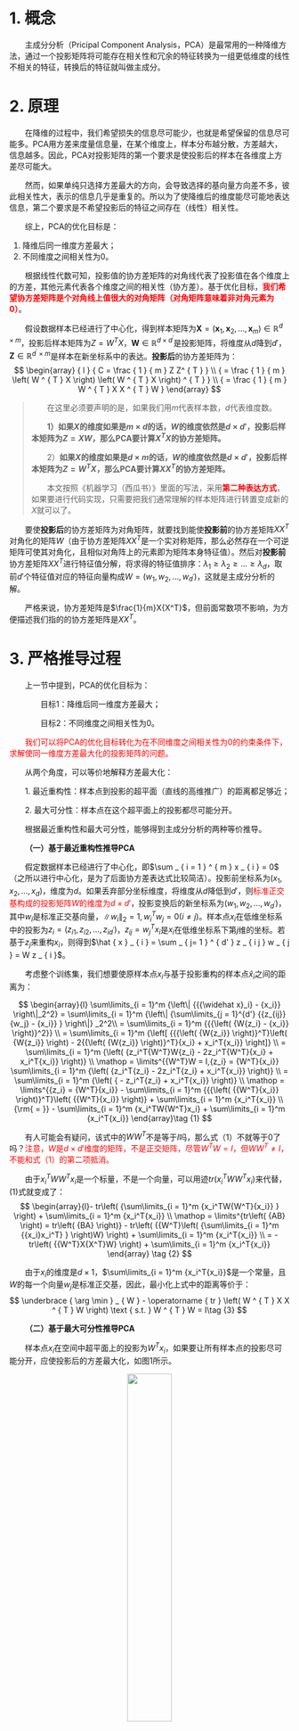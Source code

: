 ﻿# 1. 概念
&emsp;&emsp;主成分分析（Pricipal Component Analysis，PCA）是最常用的一种降维方法，通过一个投影矩阵将可能存在相关性和冗余的特征转换为一组更低维度的线性不相关的特征，转换后的特征就叫做主成分。

# 2.  原理 
&emsp;&emsp;在降维的过程中，我们希望损失的信息尽可能少，也就是希望保留的信息尽可能多。PCA用方差来度量信息量，在某个维度上，样本分布越分散，方差越大，信息越多。因此，PCA对投影矩阵的第一个要求是使投影后的样本在各维度上方差尽可能大。

&emsp;&emsp;然而，如果单纯只选择方差最大的方向，会导致选择的基向量方向差不多，彼此相关性大，表示的信息几乎是重复的。所以为了使降维后的维度能尽可能地表达信息，第二个要求是不希望投影后的特征之间存在（线性）相关性。

&emsp;&emsp;综上，PCA的优化目标是：
 1. 降维后同一维度方差最大；
 2. 不同维度之间相关性为0。

&emsp;&emsp;根据线性代数可知，投影值的协方差矩阵的对角线代表了投影值在各个维度上的方差，其他元素代表各个维度之间的相关性（协方差）。基于优化目标，<font color="red" >**我们希望协方差矩阵是个对角线上值很大的对角矩阵（对角矩阵意味着非对角元素为0）**</font>。

&emsp;&emsp;假设数据样本已经进行了中心化，得到样本矩阵为$\mathbf {X}= \left( \boldsymbol { x } _ { 1 } , \boldsymbol { x } _ { 2 } , \ldots , \boldsymbol { x } _ { m } \right) \in \mathbb { R } ^ { d \times m }$，投影后样本矩阵为$Z = W ^ { T } X$，$\mathbf {W} \in \mathbb { R } ^ { d \times d ^ { \prime } }$是投影矩阵，将维度从$d$降到$d'$，$\mathbf { Z } \in \mathbb { R } ^ { d ^ { \prime } \times m }$是样本在新坐标系中的表达。**投影后**的协方差矩阵为：
$$
\begin{array} { l } { C = \frac { 1 } { m } Z Z^ { T } } \\ { = \frac { 1 } { m } \left( W ^ { T } X \right) \left( W ^ { T } X \right) ^ { T } } \\ { = \frac { 1 } { m } W ^ { T } X X ^ { T } W } \end{array}
$$

> &emsp;&emsp;在这里必须要声明的是，如果我们用$m$代表样本数，$d$代表维度数。
> 
> &emsp;&emsp;**1）如果$X$的维度如果是$m \times d$的话，$W$的维度依然是$d \times
> d'$，投影后样本矩阵为$Z = XW$，那么PCA要计算$X^TX$的协方差矩阵。**
> 
> &emsp;&emsp;2）**如果$X$的维度如果是$d \times m$的话，$W$的维度依然是$d \times
> d'$，投影后样本矩阵为$Z = W ^ { T } X$，那么PCA要计算$XX^T$的协方差矩阵。**
> 
> &emsp;&emsp;本文按照《机器学习（西瓜书）》里面的写法，采用<font
> color="red">**第二种表达方式**</font>，如果要进行代码实现，只需要把我们通常理解的样本矩阵进行转置变成新的$X$就可以了。

&emsp;&emsp;要使**投影后**的协方差矩阵为对角矩阵，就要找到能使**投影前**的协方差矩阵$XX ^ { T }$对角化的矩阵$W$（由于协方差矩阵$XX ^ { T }$是一个实对称矩阵，那么必然存在一个可逆矩阵可使其对角化，且相似对角阵上的元素即为矩阵本身特征值）。然后对**投影前**协方差矩阵$XX ^ { T }$进行特征值分解，将求得的特征值排序：$\lambda _ { 1 } \geq \lambda _ { 2 } \geq \ldots \geq \lambda _ { d }$，取前$d'$个特征值对应的特征向量构成$W  = \left( w _ { 1 } , w _ { 2 } , \dots , w _ { d ^ { \prime } } \right)$，这就是主成分分析的解。

&emsp;&emsp;严格来说，协方差矩阵是$\frac{1}{m}X{X^T}$，但前面常数项不影响，为方便描述我们指的的协方差矩阵是$X{X^T}$。

# 3. 严格推导过程
&emsp;&emsp;上一节中提到，PCA的优化目标为：

&emsp;&emsp;&emsp;&emsp;目标1：降维后同一维度方差最大；

&emsp;&emsp;&emsp;&emsp;目标2：不同维度之间相关性为0。
 
&emsp;&emsp;<font color="red">我们可以将PCA的优化目标转化为在不同维度之间相关性为0的约束条件下，求解使同一维度方差最大化的投影矩阵的问题。</font>

&emsp;&emsp;从两个角度，可以等价地解释方差最大化：

&emsp;&emsp;1. 最近重构性：样本点到投影的超平面（直线的高维推广）的距离都足够近；

&emsp;&emsp;2. 最大可分性：样本点在这个超平面上的投影都尽可能分开。

&emsp;&emsp;根据最近重构性和最大可分性，能够得到主成分分析的两种等价推导。

&emsp;&emsp;**（一）基于最近重构性推导PCA**

&emsp;&emsp;假定数据样本已经进行了中心化，即$\sum _ { i = 1 } ^ { m } x _ { i } = 0$（之所以进行中心化，是为了后面协方差表达式比较简洁）。投影前坐标系为$\left( x _ { 1 } , x _ { 2 } , \dots , x _ { d } \right)$，维度为$d$。如果丢弃部分坐标维度，将维度从$d$降低到$d'$，则<font color="red">标准正交基构成的投影矩阵$W$的维度为$d \times d'$</font>，投影变换后的新坐标系为$\left( w _ { 1 } , w _ { 2 } , \dots , w _ { d^ { \prime } } \right)$，其中$w_i$是标准正交基向量，$\left\| w _ { i } \right\| _ { 2 } = 1, w _ { i } ^ { T } w _ { j } = 0 ( i \neq j )$。样本点$x_i$在低维坐标系中的投影为$z _ { i } = \left( z _ { i 1 } , z _ { i 2 } , \dots , z _ { i d ^ { \prime } } \right)$，$z _ { i j } = w _ { j } ^ { T } x _ { i }$是$x_i$在低维坐标系下第$j$维的坐标。若基于$z_j$来重构$x_i$，则得到$\hat { x } _ { i } = \sum _ { j= 1 } ^ { d' } z _ { i j } w _ { j } = W z _ { i }$。

&emsp;&emsp;考虑整个训练集，我们想要使原样本点$x_i$与基于投影重构的样本点$\hat { x } _ { i }$之间的距离为：

$$
\begin{array}{l}
\sum\limits_{i = 1}^m {\left\| {{{\widehat x}_i} - {x_i}} \right\|_2^2}  = \sum\limits_{i = 1}^m {\left\| {\sum\limits_{j = 1}^{d'} {{z_{ij}}{w_j} - {x_i}} } \right\|} _2^2\\
 = \sum\limits_{i = 1}^m {{{\left( {W{z_i} - {x_i}} \right)}^2}} \\
 = \sum\limits_{i = 1}^m {\left[ {{{\left( {W{z_i}} \right)}^T}\left( {W{z_i}} \right) - 2{{\left( {W{z_i}} \right)}^T}{x_i} + x_i^T{x_i}} \right]} \\
 = \sum\limits_{i = 1}^m {\left( {z_i^T{W^T}W{z_i} - 2z_i^T{W^T}{x_i} + x_i^T{x_i}} \right)} \\
\mathop  = \limits^{{W^T}W = I,{z_i} = {W^T}{x_i}} \sum\limits_{i = 1}^m {\left( {z_i^T{z_i} - 2z_i^T{z_i} + x_i^T{x_i}} \right)} \\
 = \sum\limits_{i = 1}^m {\left( { - z_i^T{z_i} + x_i^T{x_i}} \right)} \\
\mathop  = \limits^{{z_i} = {W^T}{x_i}}  - \sum\limits_{i = 1}^m {{{\left( {{W^T}{x_i}} \right)}^T}\left( {{W^T}{x_i}} \right)}  + \sum\limits_{i = 1}^m {x_i^T{x_i}} \\
{\rm{ = }} - \sum\limits_{i = 1}^m {x_i^TW{W^T}x_i}  + \sum\limits_{i = 1}^m {x_i^T{x_i}} 
\end{array}\tag {1}
$$

&emsp;&emsp;有人可能会有疑问，该式中的$WW^T$不是等于$I$吗，那么式（1）不就等于0了吗？<font color="red">注意，$W$是$d \times d'$维度的矩阵，不是正交矩阵，尽管${W^T}W = I$，但$W{W^T} \ne I$，不能和式（1）的第二项抵消。</font>


&emsp;&emsp;由于${x_i^TW{W^T}x_i}$是一个标量，不是一个向量，可以用迹$tr\left( {x_i^TW{W^T}{x_i}} \right)$来代替，(1)式就变成了：
$$
\begin{array}{l}- tr\left( {\sum\limits_{i = 1}^m {x_i^TW{W^T}{x_i}} } \right) + \sum\limits_{i = 1}^m {x_i^T{x_i}} \\
\mathop  = \limits^{tr\left( {AB} \right) = tr\left( {BA} \right)}  - tr\left( {{W^T}\left( {\sum\limits_{i = 1}^m {{x_i}x_i^T} } \right)W} \right) + \sum\limits_{i = 1}^m {x_i^T{x_i}} \\
 =  - tr\left( {{W^T}X{X^T}W} \right) + \sum\limits_{i = 1}^m {x_i^T{x_i}} 
\end{array}
\tag {2}
$$

&emsp;&emsp;由于$x_i$的维度是$d \times 1$，$\sum\limits_{i = 1}^m {x_i^T{x_i}}$是一个常量，且$W$的每一个向量$w_j$是标准正交基，因此，最小化上式中的距离等价于：
$$
\underbrace { \arg \min } _ { W } - \operatorname { tr } \left( W ^ { T } X X ^ { T } W \right) \text { s.t. } W ^ { T } W = I\tag {3}
$$

&emsp;&emsp;**（二）基于最大可分性推导PCA**

&emsp;&emsp;样本点$x_i$在空间中超平面上的投影为$W^Tx_i$，如果要让所有样本点的投影尽可能分开，应使投影后的方差最大化，如图1所示。

<div align="center">
<img src="https://img-blog.csdnimg.cn/20181220131054868.png" width="40%"  alt=""/>
</div>
<div align="center">
图1：使所有样本的投影尽可能分开，则需最大化投影点的方差
</div>

&emsp;&emsp;由于投影值的协方差矩阵的对角线代表了投影值在各个维度上的方差，则所有维度上的方差和可写成协方差矩阵的迹：（这个过程与第2节中描述的一致）
$$
\begin{array}{l}
\sum\limits_{i = 1}^m {\left( {{W^T}{x_i}} \right){{\left( {{W^T}{x_i}} \right)}^T}}  = \sum\limits_{i = 1}^m {{W^T}{x_i}x_i^TW} \\
 = tr\left( {{W^T}X{X^T}W} \right)
\end{array}\tag {4}
$$

&emsp;&emsp;因此，最大化方差等价于：
$$
\underbrace { \arg \max } _ { W } \operatorname { tr } \left( W ^ { T } X X ^ { T } W \right) \text { s.t. } W ^ { T } W = I\tag {5}
$$

&emsp;&emsp;(5)式与(3)式等价。

# 4. PCA求解
&emsp;&emsp;对(3)式和(5)式中的优化目标，利用拉格朗日乘子法可得：
$$
J(W) =  -tr \left( {{W^T}X{X^T}W} \right) + \lambda \left( {{W^T}W - I} \right)\tag {6}
$$
&emsp;&emsp;对$X$求导，由于$\frac{{\partial tr\left( {A^TB} \right)}}{{\partial A}} = B$，可得：
$$
\frac{{\partial J(W)}}{{\partial W}} = -X{X^T}W + \lambda W\tag {7}
$$
令导数为0，得：
$$X{X^T}W =   \lambda W\tag {8}$$

&emsp;&emsp;根据线性代数中的特征值分解$Ax =   \lambda x$可知上式是一个类似的问题。于是，只需要对协方差矩阵$X{X^T}$进行特征值分解，将求得的特征值排序：$\lambda _ { 1 } \geq \lambda _ { 2 } \geq \ldots \geq \lambda _ { d }$，取前$d'$个特征值对应的特征向量构成$W = \left( w _ { 1 } , w _ { 2 } , \dots , w _ { d ^ { \prime } } \right)$，这就是主成分分析的解。（为什么）

&emsp;&emsp; 降维后低维空间的维数$d'$通常是事先指定的，还可以设置一个重构阈值，例如$t=95%$，然后选取使下式成立的最小$d'$值：
$$
\frac { \sum _ { i = 1 } ^ { d ^ { \prime } } \lambda _ { i } } { \sum _ { i = 1 } ^ { d } \lambda _ { i } } \geq t\tag {9}
$$

# 5. PCA算法描述
&emsp;&emsp; 输入：训练数据集$D= \left\{ x _ { 1 } , x _ { 2 } , \cdots , x _ { m } \right\}$，低维空间维数$d'$。

&emsp;&emsp; 过程：
&emsp;&emsp; &emsp;&emsp; （1）对所有样本进行中心化：
$$
x_i = x_i - \frac { 1 } { m } \sum _ { j = 1 } ^ { m } x _j 
$$

&emsp;&emsp; &emsp;&emsp; （2）计算样本的协方差矩阵$X{X^T}$；

&emsp;&emsp; &emsp;&emsp; （3）对协方差矩阵$X{X^T}$做特征值分解，求出其特征值及其对应的特征向量；

&emsp;&emsp; &emsp;&emsp; （4）取最大的$d'$个特征值对应的特征向量$\left( w _ { 1 } , w _ { 2 } , \dots , w _ { d ^ { \prime } } \right)$；

&emsp;&emsp; &emsp;&emsp; （5）对样本集$D$中的每一个样本$x_i$，转化为新样本$z_i=W^Tx_i$，得到输出样本集$D'= \left\{ z _ { 1 } , z _ { 2 } , \cdots , z_ { m } \right\}$。

&emsp;&emsp; 输出：投影矩阵$W  = \left( w _ { 1 } , w _ { 2 } , \dots , w _ { d ^ { \prime } } \right)$和降维后的样本集$D'= \left\{ z _ { 1 } , z _ { 2 } , \cdots , z_ { m } \right\}$。

# 6. PCA优缺点
&emsp;&emsp;PCA算法的主要优点：
 1. 舍弃一部分信息量少的特征， 使样本的采样密度增大；
 2. 最小的特征值所对应的特征向量往往与噪声有关，舍弃它们可以起到去噪的作用（在信号处理中任务信号具有较大方差，噪声拥有较小方差）；
 3. 计算方法简单，主要运算是特征值分解，易于实现。

&emsp;&emsp;主要缺点：
 1. 主成分各个特征维度的含义具有一定的模糊性，不如原始样本特征的解释性强；
 2. 方差小的非主成分也可能含有对样本差异的重要信息，因降维丢弃可能对后续数据处理有影响。

> 参考文献：
> 1. 《机器学习》第十章降维与度量学习——周志华
> 2. [主成分分析（PCA）原理总结](https://www.cnblogs.com/pinard/p/6239403.html#!comments)
> 3. [协方差矩阵与PCA深入原理剖析](https://blog.csdn.net/u010309553/article/details/52497122)
> 4. [PCA算法原理：为什么用协方差矩阵](https://blog.csdn.net/a10767891/article/details/80288463)
> 5. [主成分分析（PCA）原理详解](https://blog.csdn.net/zhongkelee/article/details/44064401)
> 6. [图文并茂的PCA教程](https://blog.csdn.net/hustqb/article/details/78394058)
